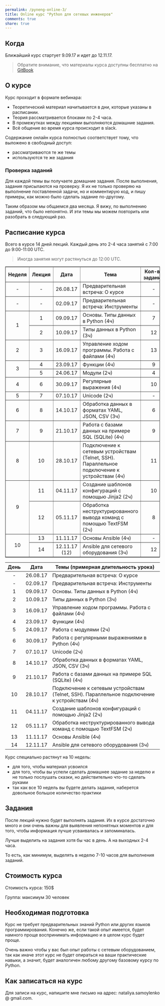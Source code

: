 ```yaml
---
permalink: /pyneng-online-3/
title: Online курс "Python для сетевых инженеров"
comments: true
share: true
---
```



## Когда

Ближайший курс стартует 9.09.17 и идет до 12.11.17.

> Обратите внимание, что материалы курса доступны бесплатно на [GitBook](https://www.gitbook.com/book/natenka/pyneng/details)

## О курсе

Курс проходит в формате вебинара:

* Теоретический материал начитывается в дни, которые указаны в расписании.
* Теория рассматривается блоками по 2-4 часа.
* В промежутках между лекциями выполняются домашние задания.
* Всё общение во время курса происходит в slack.

Содержание онлайн курса полностью соответствует тому, что выложено в свободный доступ:

* рассматриваются те же темы
* используются те же задания

### Проверка заданий

Для каждой темы вы получаете домашние задания.
После выполнения, задания присылаются на проверку.
Я их не только проверяю на выполнение поставленной задачи, но и комментирую код, и пишу примеры, как можно было сделать задание по-другому.

Таким образом мы общаемся два месяца.
Я вижу, по выполнению заданий, что было непонятно.
И эти темы мы можем повторить или разобрать в следующий раз.

## Расписание курса

Всего в курсе 14 дней лекций. Каждый день это 2-4 часа занятий с 7:00 до 9:00-11:00 UTC.

> Иногда занятия могут растянуться до 12:00 UTC.

<table border="1" cellpadding="4" cellspacing="0">
 <tr>
    <th align="center">Неделя</th>
    <th align="center">Лекция</th>
    <th align="center">Дата</th>
    <th align="center">Тема</th>
    <th align="center">Кол-во заданий</th>
 </tr>
 <tr>
    <td align="center">-</td>
    <td align="center">-</td>
    <td align="center">26.08.17</td>
    <td>Предварительная встреча: О курсе</td>
    <td align="center">-</td>
 </tr>
 <tr>
    <td align="center">-</td>
    <td align="center">-</td>
    <td align="center">02.09.17</td>
    <td>Предварительная встреча: Инструменты</td>
    <td align="center">-</td>
 </tr>
 <tr>
    <td rowspan="2" align="center">1</td>
    <td align="center">1</td>
    <td align="center">09.09.17</td>
    <td>Основы. Типы данных в Python (4ч)</td>
    <td align="center">7</td>
 </tr>
 <tr>
    <td align="center">2</td>
    <td align="center">10.09.17</td>
    <td>Типы данных в Python (3ч)</td>
    <td align="center">12</td>
 </tr>
 <tr>
    <td align="center">2</td>
    <td align="center">3</td>
    <td align="center">16.09.17</td>
    <td>Управление ходом программы. Работа с файлами (4ч)</td>
    <td align="center">13</td>
 </tr>
 <tr>
    <td rowspan="2" align="center">3</td>
    <td align="center">4</td>
    <td align="center">23.09.17</td>
    <td>Функции (4ч)</td>
    <td align="center">9</td>
 </tr>
 <tr>
    <td align="center">5</td>
    <td align="center">24.06.17</td>
    <td>Модули (2ч)</td>
    <td align="center">4</td>
 </tr>
 <tr>
    <td align="center">4</td>
    <td align="center">6</td>
    <td align="center">30.09.17</td>
    <td>Регулярные выражения (4ч)</td>
    <td align="center">10</td>
 </tr>
 <tr>
    <td align="center">5</td>
    <td align="center">7</td>
    <td align="center">07.10.17</td>
    <td>Unicode (2ч)</td>
    <td align="center">-</td>
 </tr>
 <tr>
    <td align="center">6</td>
    <td align="center">8</td>
    <td align="center">14.10.17</td>
    <td>Обработка данных в форматах YAML, JSON, CSV (3ч)</td>
    <td align="center">6</td>
 </tr>
 <tr>
    <td align="center">7</td>
    <td align="center">9</td>
    <td align="center">21.10.17</td>
    <td>Работа с базами данных на примере SQL (SQLite) (4ч)</td>
    <td align="center">9</td>
 </tr>
 <tr>
    <td align="center">8</td>
    <td align="center">10</td>
    <td align="center">28.10.17</td>
    <td>Подключение к сетевым устройствам (Telnet, SSH). Параллельное подключение к устройствам (4ч)</td>
    <td align="center">11</td>
 </tr>
 <tr>
    <td rowspan="2" align="center">9</td>
    <td align="center">11</td>
    <td align="center">04.11.17</td>
    <td>Создание шаблонов конфигураций с помощью Jinja2 (2ч)</td>
    <td align="center">10</td>
 </tr>
 <tr>
    <td align="center">12</td>
    <td align="center">05.11.17</td>
    <td>Обработка неструктурированного вывода команд с помощью TextFSM (2ч)</td>
    <td align="center">8</td>
 </tr>
 <tr>
    <td rowspan="2" align="center">10</td>
    <td align="center">13</td>
    <td align="center">11.11.17</td>
    <td>Основы Ansible (4ч)</td>
    <td align="center">-</td>
 </tr>
 <tr>
    <td align="center">14</td>
    <td align="center">12.11.17 (12)</td>
    <td>Ansible для сетевого оборудования (3ч)</td>
    <td align="center">12</td>
 </tr> 
</table>


| День|   Дата   | Темы (примерная длительность урока)|
|:--:|:---------:|-----------------------------------|
| - |  26.08.17  | Предварительная встреча: О курсе |
| - |  02.09.17  | Предварительная встреча: Инструменты |
| 1 |  09.09.17  | Основы. Типы данных в Python (4ч) |
| 2 |  10.09.17  | Типы данных в Python (3ч) |
| 3 |  16.09.17  | Управление ходом программы. Работа с файлами (4ч)|
| 4 |  23.09.17  | Функции (4ч)|
| 5 |  24.09.17  | Работа с модулями (2ч)|
| 6 |  30.09.17  | Работа с регулярными выражениями в Python (4ч)|
| 7 |  07.10.17  | Unicode (2ч) |
| 8 |  14.10.17  | Обработка данных в форматах YAML, JSON, CSV (3ч)|
| 9 |  21.10.17  | Работа с базами данных на примере SQL (SQLite) (4ч)|
| 10|  28.10.17  | Подключение к сетевым устройствам (Telnet, SSH). Параллельное подключение к устройствам (4ч)|
| 11|  04.11.17  | Создание шаблонов конфигураций с помощью Jinja2 (2ч)|
| 12|  05.11.17  | Обработка неструктурированного вывода команд с помощью TextFSM (2ч)|
| 13|  11.11.17  | Основы Ansible (4ч)|
| 14|  12.11.17  | Ansible для сетевого оборудования (3ч)|


Курс специально растянут на 10 недель:

* для того, чтобы материал усвоился
* для того, чтобы вы успели сделать домашнее задание за неделю и не только послушать сказки, но действительно что-то сделать руками
* так как все 10 недель вы будете делать задания, наберется довольное большое количество практики


## Задания

После лекций нужно будет выполнять задания.
Их в курсе достаточно много и они очень важны для выявления непонятных моментов и для того, чтобы информация лучше усваивалась и запоминалась.

Лучше выделить на задания хотя бы час в день.
А на выходных 2-4 часа.

То есть, как минимум, выделять в неделю 7-10 часов для выполнения заданий.

## Стоимость курса

Стоимость курса: 150$

Группа: максимум 30 человек

## Необходимая подготовка

Курс не требует предварительных знаний Python или других языков программирования.
Конечно же, если такой опыт имеется, будет намного проще воспринимать информацию и в целом курс будет проще.

Очень важно чтобы у вас был опыт работы с сетевым оборудованием, так как иначе этот курс не будет опираться на ваши практические навыки, а значит, будет аналогичен любому другому базовому курсу по Python.


## Как записаться на курс

Для записи на курс, напишите мне письмо на адрес: nataliya.samoylenko @ gmail.com.



